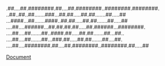 .##....##.########.##....##.########..########.########.
..##..##..##.......###...##.##.....##.##.......##.....##
...####...##.......####..##.##.....##.##.......##.....##
....##....######...##.##.##.##.....##.######...########.
....##....##.......##..####.##.....##.##.......##...##..
....##....##.......##...###.##.....##.##.......##....##.
....##....########.##....##.########..########.##.....##

[Document](https://okdshin.github.io/Yender/)
